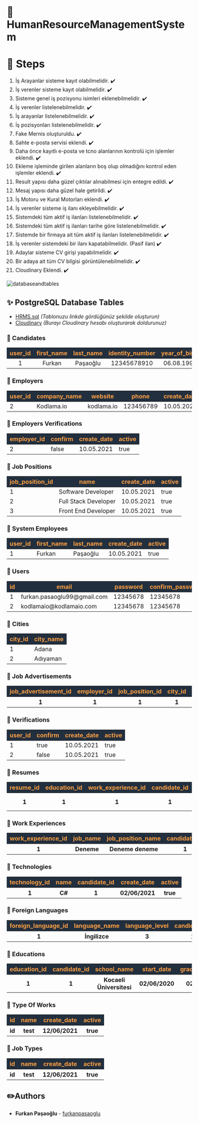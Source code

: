 # :rocket: HumanResourceManagementSystem

# :pushpin: Steps
1. İş Arayanlar sisteme kayıt olabilmelidir. ✔️
2. İş verenler sisteme kayıt olabilmelidir. ✔️  ️
3. Sisteme genel iş pozisyonu isimleri eklenebilmelidir. ✔️
4. İş verenler listelenebilmelidir. ✔️
5. İş arayanlar listelenebilmelidir. ✔️
6. İş pozisyonları listelenebilmelidir. ✔️
7. Fake Mernis oluşturuldu. ✔️
8. Sahte e-posta servisi eklendi. ✔️
9. Daha önce kayıtlı e-posta ve tcno alanlarının kontrolü için işlemler eklendi. ✔️
10. Ekleme işleminde girilen alanların boş olup olmadığını kontrol eden işlemler eklendi. ✔️
11. Result yapısı daha güzel çıktılar alınabilmesi için entegre edildi.  ✔️
12. Mesaj yapısı daha güzel hale getirildi. ✔️
13. İş Motoru ve Kural Motorları eklendi.  ✔️
14. İş verenler sisteme iş ilanı ekleyebilmelidir.  ✔️
15. Sistemdeki tüm aktif iş ilanları listelenebilmelidir. ✔️
16. Sistemdeki tüm aktif iş ilanları tarihe göre listelenebilmelidir. ✔️
17. Sistemde bir firmaya ait tüm aktif iş ilanları listelenebilmelidir.  ✔️
18. İş verenler sistemdeki bir ilanı kapatabilmelidir. (Pasif ilan)  ✔️
19. Adaylar sisteme CV girişi yapabilmelidir.  ✔️
20. Bir adaya ait tüm CV bilgisi görüntülenebilmelidir. ✔️
21. Cloudinary Eklendi. ✔️



![databaseandtables](https://user-images.githubusercontent.com/16624085/117002547-58fa7380-acec-11eb-9d13-9b8ac5f4532b.png)
## :sparkles: PostgreSQL Database Tables
- [HRMS.sql](https://github.com/furkanpasaoglu/HumanResourceManagementSystem/blob/master/hrms.sql) *(Tablonuzu linkde gördüğünüz şekilde oluşturun)*
- [Cloudinary](https://github.com/furkanpasaoglu/HumanResourceManagementSystem/blob/master/src/main/java/kodlamaio/hrms/core/utilities/helpers/CloudinaryManager.java) *(Burayı Cloudinary hesabı oluşturarak doldurunuz)*
### :pushpin: Candidates
<table style="text-align:center">
    <thead>
        <tr style="color:#ff9f43; background-color:#222f3e;"> 
            <th>user_id</th>
            <th>first_name</th>
            <th>last_name</th>
            <th>identity_number</th>
            <th>year_of_birth</th>
            <th>create_date</th>
            <th>active</th>
        </tr>
    </thead>
    <tbody>
        <tr>
            <td>1</td>
            <td>Furkan</td>
            <td>Paşaoğlu</td>
            <td>12345678910</td>
            <td>06.08.1999</td>
            <td>10.05.2021</td>
            <td>true</td>
        </tr>
    </tbody>
</table>

###  :pushpin: Employers

<table>
    <thead>
        <tr style="color:#ff9f43; background-color:#222f3e;">
            <th>user_id</th>
            <th>company_name</th>
            <th>website</th>
            <th>phone</th>
            <th>create_date</th>
            <th>active</th>
        </tr>
    </thead>
    <tbody>
        <tr>
            <td>2</td>
            <td>Kodlama.io</td>
            <td>kodlama.io</td>
            <td>123456789</td>
            <td>10.05.2021</td>
            <td>true</td>
        </tr>
    </tbody>
</table>

### :pushpin: Employers Verifications

<table>
    <thead>
        <tr style="color:#ff9f43; background-color:#222f3e;">
            <th>employer_id</th>
            <th>confirm</th>
            <th>create_date</th>
            <th>active</th>
        </tr>
    </thead>
    <tbody>
        <tr>
            <td>2</td>
            <td>false</td>
            <td>10.05.2021</td>
            <td>true</td>
        </tr>
    </tbody>
</table>

###  :pushpin: Job Positions

<table>
    <thead>
        <tr style="color:#ff9f43; background-color:#222f3e;">
            <th>job_position_id</th>
            <th>name</th>
            <th>create_date</th>
            <th>active</th>
        </tr>
    </thead>
    <tbody>
        <tr>
            <td>1</td>
            <td>Software Developer</td>
            <td>10.05.2021</td>
            <td>true</td>
        </tr>
        <tr>
            <td>2</td>
            <td>Full Stack Developer</td>
            <td>10.05.2021</td>
            <td>true</td>
        </tr>
        <tr>
            <td>3</td>
            <td>Front End Developer</td>
            <td>10.05.2021</td>
            <td>true</td>
        </tr>
    </tbody>
</table>

###  :pushpin: System Employees

<table>
    <thead>
        <tr style="color:#ff9f43; background-color:#222f3e;">
            <th>user_id</th>
            <th>first_name</th>
            <th>last_name</th>
            <th>create_date</th>
            <th>active</th>
        </tr>
    </thead>
    <tbody>
        <tr>
            <td>1</td>
            <td>Furkan</td>
            <td>Paşaoğlu</td>
            <td>10.05.2021</td>
            <td>true</td>
        </tr>
    </tbody>
</table>

###  :pushpin: Users

<table>
    <thead>
        <tr style="color:#ff9f43; background-color:#222f3e;">
            <th>id</th>
            <th>email</th>
            <th>password</th>
            <th>confirm_password</th>
            <th>create_date</th>
            <th>active</th>
        </tr>
    </thead>
    <tbody>
        <tr>
            <td>1</td>
            <td>furkan.pasaoglu99@gmail.com</td>
            <td>12345678</td>
            <td>12345678</td>
            <td>10.05.2021</td>
            <td>true</td>
        </tr>
        <tr>
            <td>2</td>
            <td>kodlamaio@kodlamaio.com</td>
            <td>12345678</td>
            <td>12345678</td>
            <td>10.05.2021</td>
            <td>true</td>
        </tr>
    </tbody>
</table>

###  :pushpin: Cities

<table>
    <thead>
        <tr style="color:#ff9f43; background-color:#222f3e;">
            <th>city_id</th>
            <th>city_name</th>
        </tr>
    </thead>
    <tbody>
        <tr>
            <td>1</td>
            <td>Adana</td>
        </tr>
        <tr>
            <td>2</td>
            <td>Adıyaman</td>
        </tr>
    </tbody>
</table>

###  :pushpin: Job Advertisements

<table>
    <thead>
        <tr style="color:#ff9f43; background-color:#222f3e;">
            <th>job_advertisement_id</th>
            <th>employer_id</th>
            <th>job_position_id</th>
            <th>city_id</th>
            <th>description</th>
            <th>salary_min</th>
            <th>salary_max</th>
            <th>number_of_open_job_position</th>
            <th>create_date</th>
            <th>active</th>
        </tr>
    </thead>
    <tbody>
        <tr>
            <th>1</th>
            <th>1</th>
            <th>1</th>
            <th>1</th>
            <th>Info: Test 1</th>
            <th>2500</th>
            <th>3500</th>
            <th>5</th>
            <th>28/05/2021</th>
            <th>true</th>
        </tr>
    </tbody>
</table>

###  :pushpin: Verifications

<table>
    <thead>
        <tr style="color:#ff9f43; background-color:#222f3e;">
            <th>user_id</th>
            <th>confirm</th>
            <th>create_date</th>
            <th>active</th>
        </tr>
    </thead>
    <tbody>
        <tr>
            <td>1</td>
            <td>true</td>
            <td>10.05.2021</td>
            <td>true</td>
        </tr>
        <tr>
            <td>2</td>
            <td>false</td>
            <td>10.05.2021</td>
            <td>true</td>
        </tr>
    </tbody>
</table>

###  :pushpin: Resumes

<table>
    <thead>
        <tr style="color:#ff9f43; background-color:#222f3e;">
            <th>resume_id</th>
            <th>education_id</th>
            <th>work_experience_id</th>
            <th>candidate_id</th>
            <th>foreign_language_id</th>
            <th>cover_letter</th>
            <th>github_link</th>
            <th>linkedin_link</th>
            <th>image_url</th>
            <th>create_date</th>
            <th>active</th>
        </tr>
    </thead>
    <tbody>
        <tr>
            <th>1</th>
            <th>1</th>
            <th>1</th>
            <th>1</th>
            <th>1</th>
            <th>Deneme Önyazı</th>
            <th>furkanpasaoglu</th>
            <th>furkanpasaoglu</th>
            <th>cloudinary.com</th>
            <th>02/06/2021</th>
            <th>true</th>
        </tr>
    </tbody>
</table>

###  :pushpin: Work Experiences

<table>
    <thead>
        <tr style="color:#ff9f43; background-color:#222f3e;">
            <th>work_experience_id</th>
            <th>job_name</th>
            <th>job_position_name</th>
            <th>candidate_id</th>
            <th>start_date</th>
            <th>end_date</th>
            <th>create_date</th>
            <th>active</th>
        </tr>
    </thead>
    <tbody>
        <tr>
            <th>1</th>
            <th>Deneme</th>
            <th>Deneme deneme</th>
            <th>1</th>
            <th>06/08/2020</th>
            <th>05/06/2021</th>
            <th>02/06/2021</th>
            <th>true</th>
        </tr>
    </tbody>
</table>

###  :pushpin: Technologies

<table>
    <thead>
        <tr style="color:#ff9f43; background-color:#222f3e;">
            <th>technology_id</th>
            <th>name</th>
            <th>candidate_id</th>
            <th>create_date</th>
            <th>active</th>
        </tr>
    </thead>
    <tbody>
        <tr>
            <th>1</th>
            <th>C#</th>
            <th>1</th>
            <th>02/06/2021</th>
            <th>true</th>
        </tr>
    </tbody>
</table>

###  :pushpin: Foreign Languages

<table>
    <thead>
        <tr style="color:#ff9f43; background-color:#222f3e;">
            <th>foreign_language_id</th>
            <th>language_name</th>
            <th>language_level</th>
            <th>candidate_id</th>
            <th>create_date</th>
            <th>active</th>
        </tr>
    </thead>
    <tbody>
        <tr>
            <th>1</th>
            <th>İngilizce</th>
            <th>3</th>
            <th>1</th>
            <th>06/02/2021</th>
            <th>true</th>
        </tr>
    </tbody>
</table>

###  :pushpin: Educations

<table>
    <thead>
        <tr style="color:#ff9f43; background-color:#222f3e;">
            <th>education_id</th>
            <th>candidate_id</th>
            <th>school_name</th>
            <th>start_date</th>
            <th>graduation_date</th>
            <th>create_date</th>
            <th>active</th>
        </tr>
    </thead>
    <tbody>
        <tr>
            <th>1</th>
            <th>1</th>
            <th>Kocaeli Üniversitesi</th>
            <th>02/06/2020</th>
            <th>02/07/2020</th>
            <th>02/06/2021</th>
            <th>true</th>
        </tr>
    </tbody>
</table>

###  :pushpin: Type Of Works

<table>
    <thead>
        <tr style="color:#ff9f43; background-color:#222f3e;">
            <th>id</th>
            <th>name</th>
            <th>create_date</th>
            <th>active</th>
        </tr>
    </thead>
    <tbody>
        <tr>
            <th>id</th>
            <th>test</th>
            <th>12/06/2021</th>
            <th>true</th>
        </tr>
    </tbody>
</table>

###  :pushpin: Job Types

<table>
    <thead>
        <tr style="color:#ff9f43; background-color:#222f3e;">
            <th>id</th>
            <th>name</th>
            <th>create_date</th>
            <th>active</th>
        </tr>
    </thead>
    <tbody>
        <tr>
            <th>id</th>
            <th>test</th>
            <th>12/06/2021</th>
            <th>true</th>
        </tr>
    </tbody>
</table>

## :pencil2:Authors
* **Furkan Paşaoğlu** - [furkanpasaoglu](https://github.com/furkanpasaoglu)
